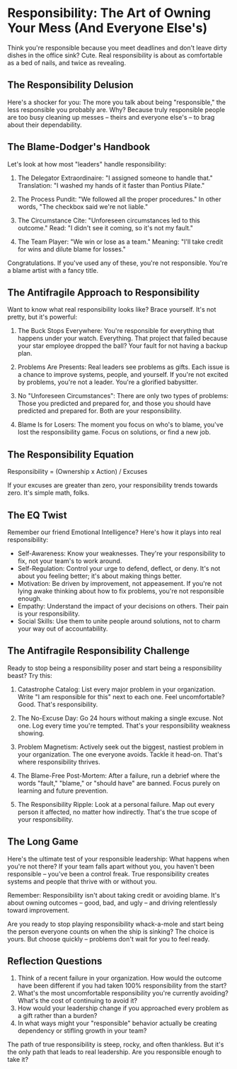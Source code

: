 # Responsibility: The Art of Owning Your Mess (And Everyone Else's)

Think you're responsible because you meet deadlines and don't leave dirty dishes in the office sink? Cute. Real responsibility is about as comfortable as a bed of nails, and twice as revealing.

## The Responsibility Delusion

Here's a shocker for you: The more you talk about being "responsible," the less responsible you probably are. Why? Because truly responsible people are too busy cleaning up messes – theirs and everyone else's – to brag about their dependability.

## The Blame-Dodger's Handbook

Let's look at how most "leaders" handle responsibility:

1. The Delegator Extraordinaire: "I assigned someone to handle that." Translation: "I washed my hands of it faster than Pontius Pilate."

2. The Process Pundit: "We followed all the proper procedures." In other words, "The checkbox said we're not liable."

3. The Circumstance Cite: "Unforeseen circumstances led to this outcome." Read: "I didn't see it coming, so it's not my fault."

4. The Team Player: "We win or lose as a team." Meaning: "I'll take credit for wins and dilute blame for losses."

Congratulations. If you've used any of these, you're not responsible. You're a blame artist with a fancy title.

## The Antifragile Approach to Responsibility

Want to know what real responsibility looks like? Brace yourself. It's not pretty, but it's powerful:

1. The Buck Stops Everywhere: You're responsible for everything that happens under your watch. Everything. That project that failed because your star employee dropped the ball? Your fault for not having a backup plan.

2. Problems Are Presents: Real leaders see problems as gifts. Each issue is a chance to improve systems, people, and yourself. If you're not excited by problems, you're not a leader. You're a glorified babysitter.

3. No "Unforeseen Circumstances": There are only two types of problems: Those you predicted and prepared for, and those you should have predicted and prepared for. Both are your responsibility.

4. Blame Is for Losers: The moment you focus on who's to blame, you've lost the responsibility game. Focus on solutions, or find a new job.

## The Responsibility Equation

Responsibility = (Ownership x Action) / Excuses

If your excuses are greater than zero, your responsibility trends towards zero. It's simple math, folks.

## The EQ Twist

Remember our friend Emotional Intelligence? Here's how it plays into real responsibility:

- Self-Awareness: Know your weaknesses. They're your responsibility to fix, not your team's to work around.
- Self-Regulation: Control your urge to defend, deflect, or deny. It's not about you feeling better; it's about making things better.
- Motivation: Be driven by improvement, not appeasement. If you're not lying awake thinking about how to fix problems, you're not responsible enough.
- Empathy: Understand the impact of your decisions on others. Their pain is your responsibility.
- Social Skills: Use them to unite people around solutions, not to charm your way out of accountability.

## The Antifragile Responsibility Challenge

Ready to stop being a responsibility poser and start being a responsibility beast? Try this:

1. Catastrophe Catalog: List every major problem in your organization. Write "I am responsible for this" next to each one. Feel uncomfortable? Good. That's responsibility.

2. The No-Excuse Day: Go 24 hours without making a single excuse. Not one. Log every time you're tempted. That's your responsibility weakness showing.

3. Problem Magnetism: Actively seek out the biggest, nastiest problem in your organization. The one everyone avoids. Tackle it head-on. That's where responsibility thrives.

4. The Blame-Free Post-Mortem: After a failure, run a debrief where the words "fault," "blame," or "should have" are banned. Focus purely on learning and future prevention.

5. The Responsibility Ripple: Look at a personal failure. Map out every person it affected, no matter how indirectly. That's the true scope of your responsibility.

## The Long Game

Here's the ultimate test of your responsible leadership: What happens when you're not there? If your team falls apart without you, you haven't been responsible – you've been a control freak. True responsibility creates systems and people that thrive with or without you.

Remember: Responsibility isn't about taking credit or avoiding blame. It's about owning outcomes – good, bad, and ugly – and driving relentlessly toward improvement.

Are you ready to stop playing responsibility whack-a-mole and start being the person everyone counts on when the ship is sinking? The choice is yours. But choose quickly – problems don't wait for you to feel ready.

## Reflection Questions

1. Think of a recent failure in your organization. How would the outcome have been different if you had taken 100% responsibility from the start?
2. What's the most uncomfortable responsibility you're currently avoiding? What's the cost of continuing to avoid it?
3. How would your leadership change if you approached every problem as a gift rather than a burden?
4. In what ways might your "responsible" behavior actually be creating dependency or stifling growth in your team?

The path of true responsibility is steep, rocky, and often thankless. But it's the only path that leads to real leadership. Are you responsible enough to take it?